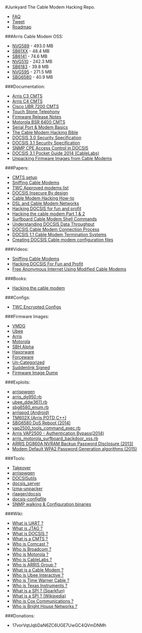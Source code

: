 #Junkyard
The Cable Modem Hacking Repo.

- [FAQ](https://github.com/GuerrillaWarfare/Junkyard/wiki/FAQ)
- [Tweet](https://twitter.com/share)
- [Roadmap](https://github.com/GuerrillaWarfare/Junkyard/wiki/Roadmap)

###Arris Cable Modem OSS:
- [NVG589](http://sourceforge.net/projects/nvg589.arris/files/latest/download?source=directory) - 493.0 MB
- [SB61XX](http://sourceforge.net/projects/sb6120.arris/files/latest/download?source=directory) - 48.4 MB
- [SB6141](http://sourceforge.net/projects/sb6141.arris/files/latest/download?source=directory) - 74.6 MB
- [NVG510](http://sourceforge.net/projects/nvg510.arris/files/latest/download?source=directory) - 242.3 MB
- [SB6183](http://sourceforge.net/projects/sb6183.arris/files/latest/download?source=directory) - 39.8 MB
- [NVG595](http://sourceforge.net/projects/nvg595.arris/files/latest/download?source=directory) - 271.5 MB
- [SBG6580](http://sourceforge.net/projects/sbg6580.arris/files/latest/download?source=directory) - 40.9 MB

###Documentation:
- [Arris C3 CMTS](https://mega.co.nz/#F!i0NlSLya!IP4NQmBbCxOYdAiOCVJC9w)
- [Arris C4 CMTS](https://mega.co.nz/#F!vh0G0CDY!sfm07pEq2SZPczkgZ2NoBQ)
- [Cisco UBR 7200 CMTS](https://mega.co.nz/#F!64slEYYT!uk0cxmMGx64zThHTBsLpIA)
- [Touch Stone Telephony](https://mega.co.nz/#F!Ht9XgBzA!ns0u00HDftNv_NuLw7Px0w)
- [Firmware Release Notes](https://mega.co.nz/#F!fgV2kLyJ!YwXHI1ZyF59aXFmZ0aXZ4g)
- [Motorola BSR 6400 CMTS](https://mega.co.nz/#F!ugtnwYQT!pwPiIAJ0a66f81uqNIqpoA)
- [Serial Port & Modem Basics](http://tldp.org/HOWTO/Modem-HOWTO-4.html)
- [The Cable Modem Hacking Bible](http://netfreak.no-ip.info/netfreak/downloads/Dokumente/sonstiges/modem-hacking.pdf)
- [DOCSIS 3.0 Security Specification](http://www.cablelabs.com/wp-content/uploads/specdocs/CM-SP-SECv3.0-I15-130808.pdf)
- [DOCSIS 3.1 Security Specification](http://www.cablelabs.com/wp-content/uploads/specdocs/CM-SP-SECv3.1-I03-150611.pdf)
- [SNMP CPE Access Control in DOCSIS](https://mega.co.nz/#F!u19DmJAK!TZeAPbS8aLB-QmYvciIeTQ)
- [DOCSIS 3.1 Pocket Guide 2014 (CableLabs)](https://mega.co.nz/#!zpdVXJqT!fNeIRSp5FrEbh1nHVZyayPc9n-sUIXTd-3BY4TKfQ6s)
- [Unpacking Firmware Images from Cable Modems](http://w00tsec.blogspot.com/2013/11/unpacking-firmware-images-from-cable.html)

###Papers:
- [CMTS setup](http://docslide.us/documents/cable-modem-terminate-system-setup-devil-huang.html)
- [Sniffing Cable Modems](https://www.defcon.org/images/defcon-16/dc16-presentations/defcon-16-martin.pdf)
- [TWC Approved modems list](http://www.timewarnercable.com/content/dam/residential/pdfs/enjoy/better-twc/bettertwc_approvedmodems.pdf)
- [DOCSIS Insecure By design](https://www.defcon.org/images/defcon-16/dc16-presentations/defcon-16-self.pdf)
- [Cable Modem Hacking How-to](http://www.kumanov.com/docs/Cable%20Modem%20Hacking%20How-to.pdf)
- [DSL and Cable Modem Networks](http://docslide.us/documents/dsl-and-cable-modem-networks.html)
- [Hacking DOCSIS for fun and profit](https://www.defcon.org/images/defcon-18/dc-18-presentations/Blake-bitemytaco/DEFCON-18-Blake-bitemytaco-Hacking-DOCSIS.pdf)
- [Hacking the cable modem Part 1 & 2](http://docslide.us/documents/hacking-the-cable-modem-97-03.html)
- [Surfboard Cable Modem Shell Commands](http://docslide.us/documents/surfboard-cable-modem-shell-commands.html)
- [Understanding DOCSIS Data Throughput](https://mega.co.nz/#!WwNgkJha!xQOf7o8j1OCE8Jkv5A5HXcyYLZv57bKoshe5Kv9Kzxk)
- [DOCSIS Cable Modem Connection Process](http://www.cascaderange.org/presentations/DOCSIS_Cable_Modem_Connection_Process.pdf)
- [DOCSIS 1.1 Cable Modem Termination  Systems](http://www.cascaderange.org/presentations/DOCSIS_1_1_QoS.pdf)
- [Creating DOCSIS Cable modem configuration files](http://docslide.us/documents/create-config-for-cable-modem.html)

###Videos:
- [Sniffing Cable Modems](https://www.youtube.com/watch?v=7a_x10qi4Cs)
- [Hacking DOCSIS For Fun and Profit ](https://www.youtube.com/watch?v=aaaJ86K-ovE)
- [Free Anonymous Internet Using Modified Cable Modems](https://www.youtube.com/watch?v=Gkv2ZpuFKpU)

###Books:
- [Hacking the cable modem](https://repo.zenk-security.com/Magazine%20E-book/EN-Hacking%20The%20Cable%20Modem.pdf)

###Configs:
- [TWC Encrypted Configs](https://mega.co.nz/#F!jx8zQZpL!i01EpMbXvQHGH8alg56ehA)

###Firmware Images:
- [VMDG](https://mega.co.nz/#F!3skAWZqb!VSIUfF2lo3HUrcy-ipxcSw)
- [Ubee](https://mega.co.nz/#F!atUSSQiC!WzfVAiMDWNUm6BA9512tdA)
- [Arris](https://mega.co.nz/#F!iwtRlLTB!itNArjM1Y2NCx1WzUBIiFg)
- [Motorola](https://mega.co.nz/#F!G1FyVaDL!ZhNUKLdOIbYe-ThiVxjmMg)
- [SBH Alpha](https://mega.co.nz/#F!79cXEK7Y!U53jdOkdK08QdBDh6yCE8Q)
- [Haxorware](https://mega.co.nz/#F!6ocR3Ywa!vG_iKkYkhUZgWvImx9UK6g)
- [Forceware](https://mega.co.nz/#F!H5l1wLxT!yIwA1jrV6F473e92VizW2w)
- [Un-Categorized](https://mega.co.nz/#F!To9BBK5Y!vkKeKXCi6xPELT1NQ2mCxA)
- [Suddenlink Signed](https://mega.co.nz/#F!ylkylTqR!LsMa9XSYG6sqSFmV_cjzlQ)
- [Firmware Image Dump](https://github.com/detrojones/Junkyard)

###Exploits:
- [arrispwgen](https://github.com/borfast/arrispwgen.git)
- [arris_dg950.rb](https://raw.githubusercontent.com/rapid7/metasploit-framework/e749733eb6118a4b089e288fc81050f76c8db5ed/modules/auxiliary/scanner/snmp/arris_dg950.rb)
- [ubee_ddw3611.rb](https://raw.githubusercontent.com/rapid7/metasploit-framework/e749733eb6118a4b089e288fc81050f76c8db5ed/modules/auxiliary/scanner/snmp/ubee_ddw3611.rb)
- [sbg6580_enum.rb](https://raw.githubusercontent.com/rapid7/metasploit-framework/e749733eb6118a4b089e288fc81050f76c8db5ed/modules/auxiliary/scanner/snmp/sbg6580_enum.rb)
- [arrispod (Android)](https://github.com/hcgonzalezpr/arrispod.git)
- [TM602X (Arris POTD C++)](https://github.com/daniel-j-h/TM602X)
- [SBG6580 DoS Reboot (2014)](https://www.exploit-db.com/exploits/30688/)
- [vap2500_tools_command_exec.rb](https://raw.githubusercontent.com/rapid7/metasploit-framework/e749733eb6118a4b089e288fc81050f76c8db5ed/modules/exploits/linux/http/vap2500_tools_command_exec.rb)
- [Arris VAP2500 - Authentication Bypass(2014)](https://www.exploit-db.com/exploits/35372/)
- [arris_motorola_surfboard_backdoor_xss.rb](https://raw.githubusercontent.com/rapid7/metasploit-framework/e749733eb6118a4b089e288fc81050f76c8db5ed/modules/auxiliary/admin/http/arris_motorola_surfboard_backdoor_xss.rb)
- [ARRIS DG860A NVRAM Backup Password Disclosure (2013)](https://www.exploit-db.com/exploits/29131/)
- [Modem Default WPA2 Password Generation algorithms (2015)](https://github.com/GuerrillaWarfare/Crippled/blob/master/modules/modem.py)

###Tools:
- [Takeover](https://github.com/WarGamesLabs/Takeover)
- [arrispwgen](https://github.com/borfast/arrispwgen.git)
- [DOCSISutils](https://github.com/MrSpock/DOCSISutils)
- [docsis_server](https://github.com/bschirrmeister/docsis_server)
- [lzma-unpacker](https://github.com/bmaia/lzma-unpacker)
- [rlaager/docsis](https://github.com/rlaager/docsis)
- [docsis-configfile](https://github.com/jhthorsen/docsis-configfile.git)
- [SNMP walking & Configuration binaries](https://mega.co.nz/#!ip9VjbDa!6g8LsqFdXSCG3xS0P7514X9AgrqCyV5WhecQIOxs2zo)

###Wiki:
- [What is UART ?](https://en.wikipedia.org/wiki/Universal_asynchronous_receiver/transmitter)
- [What is JTAG ?](https://en.wikipedia.org/wiki/Joint_Test_Action_Group)
- [What is DOCSIS ?](https://en.wikipedia.org/wiki/DOCSIS)
- [What is a CMTS ?](https://en.wikipedia.org/wiki/Cable_modem_termination_system)
- [Who is Comcast ?](https://en.wikipedia.org/wiki/Comcast)
- [Who is Broadcom ?](https://en.wikipedia.org/wiki/Broadcom)
- [Who is Motorola ?](https://en.wikipedia.org/wiki/Motorola)
- [Who is CableLabs ?](https://en.wikipedia.org/wiki/CableLabs)
- [Who is ARRIS Group ?](https://en.wikipedia.org/wiki/Arris_Group)
- [What is a Cable Modem ?](https://en.wikipedia.org/wiki/Cable_modem)
- [Who is Ubee Interactive ?](https://en.wikipedia.org/wiki/Ubee_Interactive)
- [Who is Time Warner Cable ?](https://en.wikipedia.org/wiki/Time_Warner_Cable)
- [Who is Texas Instruments ?](https://en.wikipedia.org/wiki/Texas_Instruments)
- [What is a SPI ? (Sparkfun)](https://learn.sparkfun.com/tutorials/serial-peripheral-interface-spi)
- [What is a SPI ? (Wikipedia)](https://en.wikipedia.org/wiki/Serial_Peripheral_Interface_Bus)
- [Who is Cox Communications ?](https://en.wikipedia.org/wiki/Cox_Communications)
- [Who is Bright House Networks ?](https://en.wikipedia.org/wiki/Bright_House_Networks)

###Donations:
- 17vorVqtJqbDaN6ZC6UGE7UwGC4QVmDNMh
